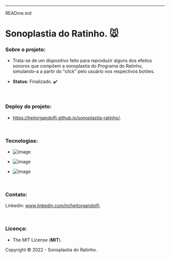 
-----------
READme.md

# Sonoplastia do Ratinho. :mouse:

### **Sobre o projeto:**

- Trata-se de um dispositivo feito para reproduzir alguns dos efeitos sonoros que compõem a sonoplastia do Programa do Ratinho, simulando-a a partir do "click" pelo usuário nos respectivos botões.

- **Status:** Finalizado. :heavy_check_mark:

<br>

### **Deploy do projeto:**

- https://heitorgandolfi.github.io/sonoplastia-ratinho/.

<br>


### **Tecnologias:**

- ![image](https://img.shields.io/badge/JavaScript-F7DF1E?style=for-the-badge&logo=javascript&logoColor=black
)

- ![image](https://img.shields.io/badge/HTML5-E34F26?style=for-the-badge&logo=html5&logoColor=white
)
- ![image](https://img.shields.io/badge/CSS3-1572B6?style=for-the-badge&logo=css3&logoColor=white
)

<br>

### **Contato:**

Linkedin: www.linkedin.com/in/heitorgandolfi.


<br>

### **Licença:**

- The MIT License (**MIT**).

Copyright ©️ 2022 - Sonoplastia do Ratinho.
 
